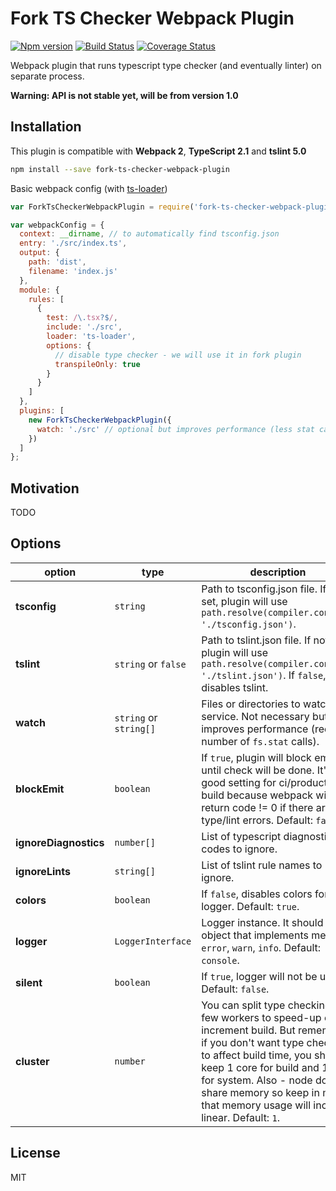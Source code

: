 # Fork TS Checker Webpack Plugin
[![Npm version](https://img.shields.io/npm/v/@realytics/fork-ts-checker-webpack-plugin.svg?style=flat-square)](https://www.npmjs.com/package/@realytics/fork-ts-checker-webpack-plugin)
[![Build Status](https://travis-ci.org/realytics/fork-ts-checker-webpack-plugin.svg?branch=master)](https://travis-ci.org/realytics/fork-ts-checker-webpack-plugin)
[![Coverage Status](https://coveralls.io/repos/github/realytics/fork-ts-checker-webpack-plugin/badge.svg?branch=master)](https://coveralls.io/github/realytics/fork-ts-checker-webpack-plugin?branch=master)

Webpack plugin that runs typescript type checker (and eventually linter) on separate process.
 
**Warning: API is not stable yet, will be from version 1.0**

## Installation ##
This plugin is compatible with **Webpack 2**, **TypeScript 2.1** and **tslint 5.0**
```sh
npm install --save fork-ts-checker-webpack-plugin
```
Basic webpack config (with [ts-loader](https://github.com/TypeStrong/ts-loader))
```js
var ForkTsCheckerWebpackPlugin = require('fork-ts-checker-webpack-plugin');

var webpackConfig = {
  context: __dirname, // to automatically find tsconfig.json
  entry: './src/index.ts',
  output: {
    path: 'dist',
    filename: 'index.js'
  },
  module: {
    rules: [
      {
        test: /\.tsx?$/,
        include: './src',
        loader: 'ts-loader',
        options: {
          // disable type checker - we will use it in fork plugin
          transpileOnly: true 
        }
      }
    ]
  },
  plugins: [
    new ForkTsCheckerWebpackPlugin({
      watch: './src' // optional but improves performance (less stat calls)
    })
  ]
};
```

## Motivation ##
TODO

## Options ##
| option | type | description |
|--------|------|-------------|
|**tsconfig**| `string` | Path to tsconfig.json file. If not set, plugin will use `path.resolve(compiler.context, './tsconfig.json')`. |
|**tslint**| `string` or `false` | Path to tslint.json file. If not set, plugin will use `path.resolve(compiler.context, './tslint.json')`. If `false`, disables tslint.|
|**watch**| `string` or `string[]` | Files or directories to watch be service. Not necessary but improves performance (reduces number of `fs.stat` calls). |
|**blockEmit**| `boolean` | If `true`, plugin will block emit until check will be done. It's good setting for ci/production build because webpack will return code != 0 if there are type/lint errors. Default: `false`. | 
|**ignoreDiagnostics**| `number[]` | List of typescript diagnostic codes to ignore. |
|**ignoreLints**| `string[]` | List of tslint rule names to ignore. |
|**colors**| `boolean` | If `false`, disables colors for logger. Default: `true`. |
|**logger**| `LoggerInterface` | Logger instance. It should be object that implements method: `error`, `warn`, `info`. Default: `console`.|
|**silent**| `boolean` | If `true`, logger will not be used. Default: `false`.|
|**cluster**| `number` | You can split type checking to few workers to speed-up on increment build. But remember: if you don't want type checker to affect build time, you should keep 1 core for build and 1 core for system. Also - node doesn't share memory so keep in mind that memory usage will increase linear. Default: `1`.|

## License ##
MIT
